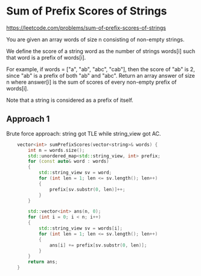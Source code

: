 # Sum of Prefix Scores of Strings

https://leetcode.com/problems/sum-of-prefix-scores-of-strings

You are given an array words of size n consisting of non-empty strings.

We define the score of a string word as the number of strings words[i] such that word is a prefix of words[i].

For example, if words = ["a", "ab", "abc", "cab"], then the score of "ab" is 2, since "ab" is a prefix of both "ab" and "abc".
Return an array answer of size n where answer[i] is the sum of scores of every non-empty prefix of words[i].

Note that a string is considered as a prefix of itself.


## Approach 1

Brute force approach:  string got TLE while string_view got AC.

``` C++
    vector<int> sumPrefixScores(vector<string>& words) {
        int n = words.size();
        std::unordered_map<std::string_view, int> prefix;
        for (const auto& word : words)
        {
            std::string_view sv = word;
            for (int len = 1; len <= sv.length(); len++)
            {
                prefix[sv.substr(0, len)]++;
            }
        }

        std::vector<int> ans(n, 0);
        for (int i = 0; i < n; i++)
        {
            std::string_view sv = words[i];
            for (int len = 1; len <= sv.length(); len++)
            {
                ans[i] += prefix[sv.substr(0, len)];
            }
        }
        return ans;
    }
```

